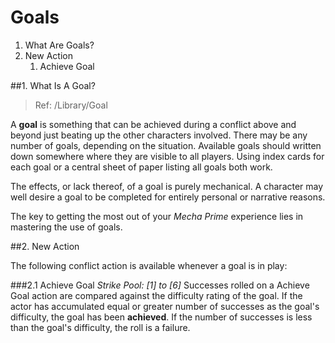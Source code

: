 Goals
====
1. What Are Goals?
3. New Action
	1. Achieve Goal

##1. What Is A Goal?

> Ref: /Library/Goal

A **goal** is something that can be achieved during a conflict above and beyond just beating up the other characters involved. There may be any number of goals, depending on the situation. Available goals should written down somewhere where they are visible to all players. Using index cards for each goal or a central sheet of paper listing all goals both work.

The effects, or lack thereof, of a goal is purely mechanical. A character may well desire a goal to be completed for entirely personal or narrative reasons.

The key to getting the most out of your *Mecha Prime* experience lies in mastering the use of goals.

##2. New Action

The following conflict action is available whenever a goal is in play:

###2.1 Achieve Goal
*Strike Pool: [1] to [6]*
Successes rolled on a Achieve Goal action are compared against the difficulty rating of the goal. If the actor has accumulated equal or greater number of successes as the goal's difficulty, the goal has been **achieved**. If the number of successes is less than the goal's difficulty, the roll is a failure.


